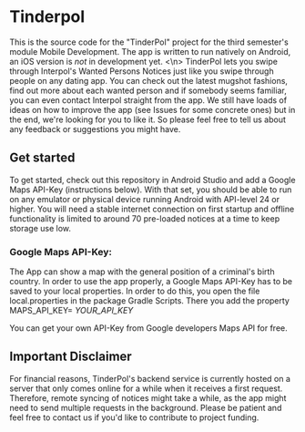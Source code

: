 # Tinderpol
This is the source code for the "TinderPol" project for the third semester's module Mobile Development. 
The app is written to run natively on Android, an iOS version is _not_ in development yet.
<\n>
TinderPol lets you swipe through Interpol's Wanted Persons Notices just like you swipe through people on any dating app. You can check out the latest mugshot fashions, find out more about each wanted person and if somebody seems familiar, you can even contact Interpol straight from the app.
We still have loads of ideas on how to improve the app (see Issues for some concrete ones) but in the end, we're looking for you to like it. So please feel free to tell us about any feedback or suggestions you might have.

## Get started
To get started, check out this repository in Android Studio and add a Google Maps API-Key (instructions below).
With that set, you should be able to run on any emulator or physical device running Android with API-level 24 or higher.
You will need a stable internet connection on first startup and offline functionality is limited to around 70 pre-loaded notices at a time to keep storage use low.


### Google Maps API-Key:
The App can show a map with the general position of a criminal's birth country. In order to use the app properly, a Google Maps API-Key has to be saved to your local properties.
In order to do this, you open the file local.properties in the package Gradle Scripts. There you add the property
MAPS_API_KEY= _YOUR_API_KEY_

You can get your own API-Key from Google developers Maps API for free.

## Important Disclaimer
For financial reasons, TinderPol's backend service is currently hosted on a server that only comes online for a while when it receives a first request. Therefore, remote syncing of notices might take a while, as the app might need to send multiple requests in the background. Please be patient and feel free to contact us if you'd like to contribute to project funding.
